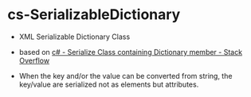 ﻿# cs-SerializableDictionary

* XML Serializable Dictionary Class

* based on [c# - Serialize Class containing Dictionary member - Stack Overflow](http://stackoverflow.com/questions/495647/)

* When the key and/or the value can be converted from string, the key/value are serialized not as elements but attributes.
